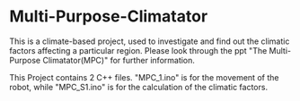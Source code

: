 # Multi-Purpose-Climatator
This is a climate-based project, used to investigate and find out the climatic factors affecting a particular region. Please look through the ppt "The Multi-Purpose Climatator(MPC)" for further information.

This Project contains 2 C++ files. "MPC_1.ino" is for the movement of the robot, while "MPC_S1.ino" is for the calculation of the climatic factors.
